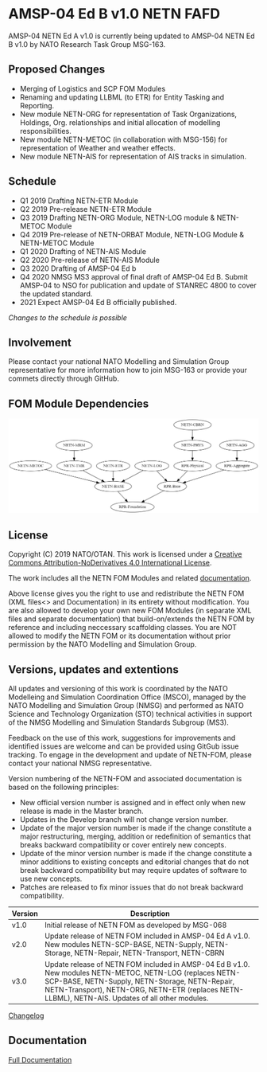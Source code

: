 # AMSP-04 Ed B v1.0 NETN FAFD 

AMSP-04 NETN Ed A v1.0 is currently being updated to AMSP-04 NETN Ed B v1.0 by NATO Research Task Group MSG-163.

## Proposed Changes
* Merging of Logistics and SCP FOM Modules
* Renaming and updating LLBML (to ETR) for Entity Tasking and Reporting.
* New module NETN-ORG for representation of Task Organizations, Holdings, Org. relationships and initial allocation of modelling responsibilities.
* New module NETN-METOC (in collaboration with MSG-156) for representation of Weather and weather effects.
* New module NETN-AIS for representation of AIS tracks in simulation.

## Schedule
- Q1 2019 Drafting NETN-ETR Module
- Q2 2019 Pre-release NETN-ETR Module
- Q3 2019 Drafting NETN-ORG Module, NETN-LOG module & NETN-METOC Module
- Q4 2019 Pre-release of NETN-ORBAT Module, NETN-LOG Module & NETN-METOC Module
- Q1 2020 Drafting of NETN-AIS Module
- Q2 2020 Pre-release of NETN-AIS Module
- Q3 2020 Drafting of AMSP-04 Ed b
- Q4 2020 NMSG MS3 approval of final draft of AMSP-04 Ed B. Submit AMSP-04 to NSO for publication and update of STANREC 4800 to cover the updated standard.
- 2021 Expect AMSP-04 Ed B officially published.

_Changes to the schedule is possible_

## Involvement
Please contact your national NATO Modelling and Simulation Group representative for more information how to join MSG-163 or provide your commets directly through GitHub.

## FOM Module Dependencies

<img src="images/dependencies.png"/>

<!--
# Vis-js.com


digraph G {

	"RPR-Base" -> "RPR-Foundation";
	"NETN-BASE" -> "RPR-Foundation"
	"NETN-LOG" -> "RPR-Base"
	"NETN-LOG" -> "NETN-BASE"
	"RPR-Physical" -> "RPR-Base"
		"RPR-Aggregate" -> "RPR-Base"
	"NETN-PHYS" -> "RPR-Physical"
	"NETN-AGG" -> "RPR-Aggregate"
	"NETN-METOC" -> "NETN-BASE"
	"NETN-MRM" -> "NETN-TMR"
	"NETN-TMR" -> "NETN-BASE"
	"NETN-CBRN" -> "NETN-PHYS"
	"NETN-ETR" -> "NETN-BASE"

}

-->


## License

Copyright (C) 2019 NATO/OTAN.
This work is licensed under a [Creative Commons Attribution-NoDerivatives 4.0 International License](LICENSE.md). 

The work includes all the NETN FOM Modules and related [documentation](NETN-FOM.md).

Above license gives you the right to use and redistribute the NETN FOM (XML files<> and Documentation) in its entirety without modification. You are also allowed to develop your own new FOM Modules (in separate XML files and separate documentation) that build-on/extends the NETN FOM by reference and including neccessary scaffolding classes. You are NOT allowed to modify the NETN FOM or its documentation without prior permission by the NATO Modelling and Simulation Group. 

## Versions, updates and extentions

All updates and versioning of this work is coordinated by the NATO Modelleing and Simulation Coordination Office (MSCO), managed by the NATO Modelling and Simulation Group (NMSG) and performed as NATO Science and Technology Organization (STO) technical activities in support of the NMSG Modelling and Simulation Standards Subgroup (MS3).

Feedback on the use of this work, suggestions for improvements and identified issues are welcome and can be provided using GitGub issue tracking. To engage in the development and update of NETN-FOM, please contact your national NMSG representative.

Version numbering of the NETN-FOM and associated documentation is based on the following principles:

* New official version number is assigned and in effect only when new release is made in the Master branch.
* Updates in the Develop branch will not change version number.
* Update of the major version number is made if the change constitute a major restructuring, merging, addition or redefinition of semantics that breaks backward compatibility or cover entirely new concepts.
* Update of the minor version number is made if the change constitute a minor additions to existing concepts and editorial changes that do not break backward compatibility but may require updates of software to use new concepts.
* Patches are released to fix minor issues that do not break backward compatibility.

|Version|Description|
|---|---|
|v1.0|Initial release of NETN FOM as developed by MSG-068 |
|v2.0|Update release of NETN FOM included in AMSP-04 Ed A v1.0. New modules NETN-SCP-BASE, NETN-Supply, NETN-Storage, NETN-Repair, NETN-Transport, NETN-CBRN|
|v3.0|Update release of NETN FOM included in AMSP-04 Ed B v1.0. New modules NETN-METOC, NETN-LOG (replaces NETN-SCP-BASE, NETN-Supply, NETN-Storage, NETN-Repair, NETN-Transport), NETN-ORG, NETN-ETR (replaces NETN-LLBML), NETN-AIS. Updates of all other modules.|

[Changelog](changelog.md)

## Documentation

[Full Documentation](NETN-FOM.md)
